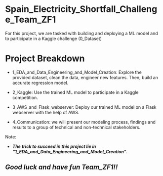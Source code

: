 # Spain_Electricity_Shortfall_Challenge_Team_ZF1

For this project, we are tasked with building and deploying a ML model and to participate in a Kaggle challenge (0_Dataset)

# Project Breakdown
* 1_EDA_and_Data_Engineering_and_Model_Creation: Explore the provided dataset, clean the data, engineer new features. Then, build an accurate regression model.

* 2_Kaggle: Use the trained ML model to participate in a Kaggle competition.

* 3_AWS_and_Flask_webserver: Deploy our trained ML model on a Flask webserver with the help of AWS.

* 4_Communication: we will present our modeling process, findings and results to a group of technical and non-technical stakeholders.

Note:

* ***The trick to succeed in this project lie in "1_EDA_and_Data_Engineering_and_Model_Creation".***

## *Good luck and have fun Team_ZF1!!*